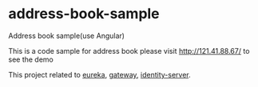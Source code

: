 # address-book-sample
Address book sample(use Angular)

This is a code sample for address book
please visit http://121.41.88.67/ to see the demo

This project related to [eureka](https://github.com/Yenaele/eureka), [gateway](https://github.com/Yenaele/gateway), [identity-server](https://github.com/Yenaele/identity-server).
